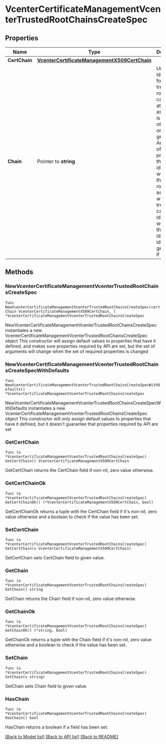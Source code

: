 # VcenterCertificateManagementVcenterTrustedRootChainsCreateSpec

## Properties

Name | Type | Description | Notes
------------ | ------------- | ------------- | -------------
**CertChain** | [**VcenterCertificateManagementX509CertChain**](VcenterCertificateManagementX509CertChain.md) |  | 
**Chain** | Pointer to **string** | Unique identifier for this trusted root. Client can specify at creation as long as it is unique, otherwise one will be generated. An example of a client providing the identifier would be if this trusted root is associated with a VC trust. In this case the identifier would be the domain id. A unique id will be generated if not given. | [optional] 

## Methods

### NewVcenterCertificateManagementVcenterTrustedRootChainsCreateSpec

`func NewVcenterCertificateManagementVcenterTrustedRootChainsCreateSpec(certChain VcenterCertificateManagementX509CertChain, ) *VcenterCertificateManagementVcenterTrustedRootChainsCreateSpec`

NewVcenterCertificateManagementVcenterTrustedRootChainsCreateSpec instantiates a new VcenterCertificateManagementVcenterTrustedRootChainsCreateSpec object
This constructor will assign default values to properties that have it defined,
and makes sure properties required by API are set, but the set of arguments
will change when the set of required properties is changed

### NewVcenterCertificateManagementVcenterTrustedRootChainsCreateSpecWithDefaults

`func NewVcenterCertificateManagementVcenterTrustedRootChainsCreateSpecWithDefaults() *VcenterCertificateManagementVcenterTrustedRootChainsCreateSpec`

NewVcenterCertificateManagementVcenterTrustedRootChainsCreateSpecWithDefaults instantiates a new VcenterCertificateManagementVcenterTrustedRootChainsCreateSpec object
This constructor will only assign default values to properties that have it defined,
but it doesn't guarantee that properties required by API are set

### GetCertChain

`func (o *VcenterCertificateManagementVcenterTrustedRootChainsCreateSpec) GetCertChain() VcenterCertificateManagementX509CertChain`

GetCertChain returns the CertChain field if non-nil, zero value otherwise.

### GetCertChainOk

`func (o *VcenterCertificateManagementVcenterTrustedRootChainsCreateSpec) GetCertChainOk() (*VcenterCertificateManagementX509CertChain, bool)`

GetCertChainOk returns a tuple with the CertChain field if it's non-nil, zero value otherwise
and a boolean to check if the value has been set.

### SetCertChain

`func (o *VcenterCertificateManagementVcenterTrustedRootChainsCreateSpec) SetCertChain(v VcenterCertificateManagementX509CertChain)`

SetCertChain sets CertChain field to given value.


### GetChain

`func (o *VcenterCertificateManagementVcenterTrustedRootChainsCreateSpec) GetChain() string`

GetChain returns the Chain field if non-nil, zero value otherwise.

### GetChainOk

`func (o *VcenterCertificateManagementVcenterTrustedRootChainsCreateSpec) GetChainOk() (*string, bool)`

GetChainOk returns a tuple with the Chain field if it's non-nil, zero value otherwise
and a boolean to check if the value has been set.

### SetChain

`func (o *VcenterCertificateManagementVcenterTrustedRootChainsCreateSpec) SetChain(v string)`

SetChain sets Chain field to given value.

### HasChain

`func (o *VcenterCertificateManagementVcenterTrustedRootChainsCreateSpec) HasChain() bool`

HasChain returns a boolean if a field has been set.


[[Back to Model list]](../README.md#documentation-for-models) [[Back to API list]](../README.md#documentation-for-api-endpoints) [[Back to README]](../README.md)


